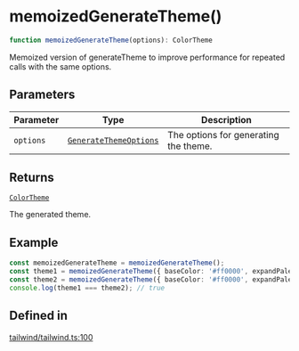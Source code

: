 # memoizedGenerateTheme()

```ts
function memoizedGenerateTheme(options): ColorTheme
```

Memoized version of generateTheme to improve performance for repeated calls with the same options.

## Parameters

| Parameter | Type | Description |
| ------ | ------ | ------ |
| `options` | [`GenerateThemeOptions`](../interfaces/GenerateThemeOptions.md) | The options for generating the theme. |

## Returns

[`ColorTheme`](../type-aliases/ColorTheme.md)

The generated theme.

## Example

```ts
const memoizedGenerateTheme = memoizedGenerateTheme();
const theme1 = memoizedGenerateTheme({ baseColor: '#ff0000', expandPalette: true });
const theme2 = memoizedGenerateTheme({ baseColor: '#ff0000', expandPalette: true });
console.log(theme1 === theme2); // true
```

## Defined in

[tailwind/tailwind.ts:100](https://github.com/Sillybit-io/colorhacks/blob/9a1a410a2ab3d0d5aa1082a1583a18ba63dd35e8/src/features/tailwind/tailwind.ts#L100)
